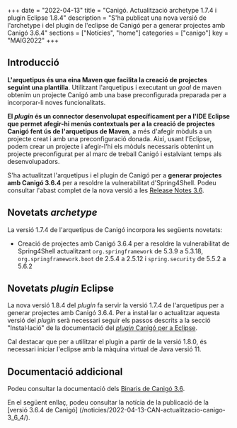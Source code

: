 +++
date = "2022-04-13"
title = "Canigó. Actualització archetype 1.7.4 i plugin Eclipse 1.8.4"
description = "S'ha publicat una nova versió de l'archetype i del plugin de l'eclipse de Canigó per a generar projectes amb Canigó 3.6.4"
sections = ["Notícies", "home"]
categories = ["canigo"]
key = "MAIG2022"
+++

## Introducció

**L'arquetipus és una eina Maven que facilita la creació de projectes seguint una plantilla**. Utilitzant l'arquetipus i
executant un _goal_ de maven obtenim un projecte Canigó amb una base preconfigurada preparada per a incorporar-li noves
funcionalitats.

**El _plugin_ és un connector desenvolupat específicament per a l'IDE Eclipse que permet afegir-hi menús contextuals
per a la creació de projectes Canigó fent ús de l'arquetipus de Maven**, a més d'afegir mòduls a un projecte creat i
amb una preconfiguració donada. Així, usant l'Eclipse, podem crear un projecte i afegir-l'hi els mòduls necessaris
obtenint un projecte preconfigurat per al marc de treball Canigó i estalviant temps als desenvolupadors.

S'ha actualitzat l'arquetipus i el plugin de Canigó per a **generar projectes amb Canigó 3.6.4** per a resoldre la
vulnerabilitat d'Spring4Shell.
Podeu consultar l'abast complet de la nova versió a les [Release Notes 3.6](/canigo-download-related/release-notes-canigo-36).

## Novetats _archetype_

La versió 1.7.4 de l'arquetipus de Canigó incorpora les següents novetats:

- Creació de projectes amb Canigó 3.6.4 per a resoldre la vulnerabilitat de Spring4Shell actualitzant `org.springframework` de 5.3.9 a 5.3.18,
`org.springframework.boot` de 2.5.4 a 2.5.12 i `spring.security` de 5.5.2 a 5.6.2

## Novetats _plugin_ Eclipse

La nova versió 1.8.4 del _plugin_ fa servir la versió 1.7.4 de l'arquetipus per a generar projectes amb Canigó 3.6.4.
Per a instal·lar o actualitzar aquesta versió del _plugin_ serà necessari seguir els passos descrits a la secció
"Instal·lació" de la documentació del [_plugin_ Canigó per a Eclipse](/canigo-download-related/plugin-canigo/).

Cal destacar que per a utilitzar el plugin a partir de la versió 1.8.0, és necessari iniciar l'eclipse amb la màquina
virtual de Java versió 11.

## Documentació addicional

Podeu consultar la documentació dels [Binaris de Canigó 3.6](/canigo/download/canigo-36/).

En el següent enllaç, podeu consultar la notícia de la publicació de la [versió 3.6.4 de Canigó]
(/noticies/2022-04-13-CAN-actualitzacio-canigo-3_6_4/).